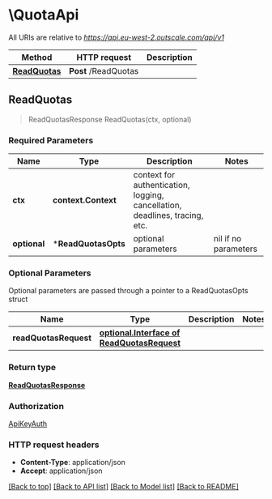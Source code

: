 # \QuotaApi

All URIs are relative to *https://api.eu-west-2.outscale.com/api/v1*

Method | HTTP request | Description
------------- | ------------- | -------------
[**ReadQuotas**](QuotaApi.md#ReadQuotas) | **Post** /ReadQuotas | 



## ReadQuotas

> ReadQuotasResponse ReadQuotas(ctx, optional)



### Required Parameters


Name | Type | Description  | Notes
------------- | ------------- | ------------- | -------------
**ctx** | **context.Context** | context for authentication, logging, cancellation, deadlines, tracing, etc.
 **optional** | ***ReadQuotasOpts** | optional parameters | nil if no parameters

### Optional Parameters

Optional parameters are passed through a pointer to a ReadQuotasOpts struct


Name | Type | Description  | Notes
------------- | ------------- | ------------- | -------------
 **readQuotasRequest** | [**optional.Interface of ReadQuotasRequest**](ReadQuotasRequest.md)|  | 

### Return type

[**ReadQuotasResponse**](ReadQuotasResponse.md)

### Authorization

[ApiKeyAuth](../README.md#ApiKeyAuth)

### HTTP request headers

- **Content-Type**: application/json
- **Accept**: application/json

[[Back to top]](#) [[Back to API list]](../README.md#documentation-for-api-endpoints)
[[Back to Model list]](../README.md#documentation-for-models)
[[Back to README]](../README.md)

